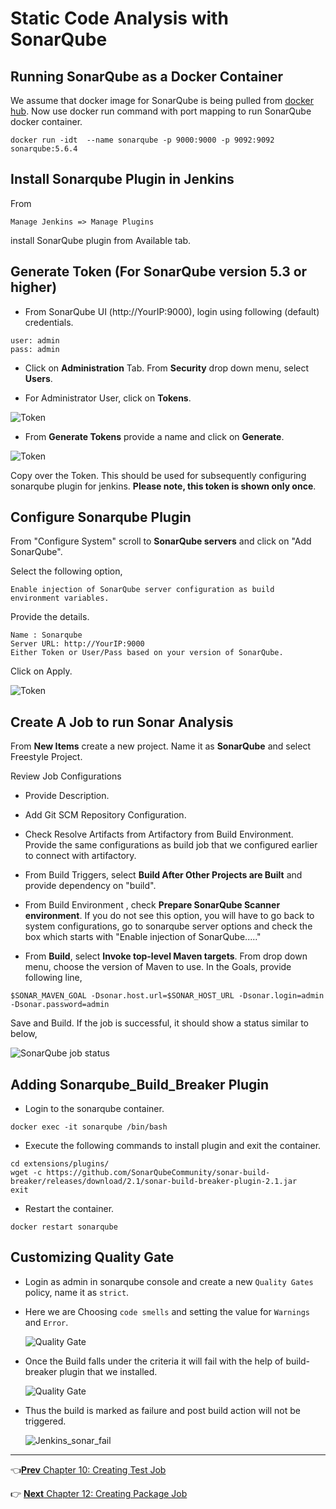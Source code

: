 # Static Code Analysis with SonarQube

## Running SonarQube as a Docker Container

We assume that docker image for SonarQube is being pulled from [docker hub](https://hub.docker.com/_/sonarqube/). Now use docker run command with port mapping to run SonarQube docker container.

```
docker run -idt  --name sonarqube -p 9000:9000 -p 9092:9092 sonarqube:5.6.4
```

## Install  Sonarqube Plugin in Jenkins

From

```
Manage Jenkins => Manage Plugins
```

install SonarQube plugin from Available tab.

## Generate Token (For SonarQube version 5.3 or higher)

* From SonarQube UI (http://YourIP:9000), login using following (default) credentials.

```
user: admin
pass: admin
```

* Click on **Administration** Tab. From **Security** drop down menu, select **Users**.

* For Administrator User, click on **Tokens**.

![Token ](images/chap11/sonarqube_tokens-00.jpg)

* From **Generate Tokens** provide a name and click on **Generate**.

![Token ](images/chap11/sonarqube_tokens-02.jpg)

Copy over the Token. This should be used for subsequently configuring sonarqube plugin for jenkins. **Please note, this token is shown only once**.

## Configure Sonarqube Plugin

From "Configure System" scroll to **SonarQube servers** and click on "Add SonarQube".

Select the following option,

```
Enable injection of SonarQube server configuration as build environment variables.
```

Provide the details.

```
Name : Sonarqube
Server URL: http://YourIP:9000
Either Token or User/Pass based on your version of SonarQube.
```

Click on Apply.

![Token ](images/chap11/plugin_config.png)


## Create A Job to run Sonar Analysis

From **New Items** create a new project. Name it as **SonarQube** and select Freestyle Project.

Review Job Configurations

* Provide Description.

* Add Git SCM Repository Configuration.

* Check Resolve Artifacts from Artifactory from Build Environment. Provide the same configurations as build job that we configured earlier to connect with artifactory.

* From Build Triggers, select **Build After Other Projects are Built** and provide dependency on "build".

* From Build Environment , check  **Prepare SonarQube Scanner environment**. If you do not see this option, you will have to go back to system configurations, go to sonarqube server options and check the box which starts with "Enable injection of SonarQube....."

* From **Build**, select **Invoke top-level Maven targets**. From drop down menu, choose the version of Maven to use. In the Goals, provide following line,

```
$SONAR_MAVEN_GOAL -Dsonar.host.url=$SONAR_HOST_URL -Dsonar.login=admin -Dsonar.password=admin
```

Save and Build.  If the job is successful, it should show a status similar to below,

![SonarQube job status](images/chap11/status.png)


## Adding Sonarqube_Build_Breaker Plugin

* Login to the sonarqube container.

```
docker exec -it sonarqube /bin/bash
```

* Execute the following commands to install plugin and exit the container.

```
cd extensions/plugins/
wget -c https://github.com/SonarQubeCommunity/sonar-build-breaker/releases/download/2.1/sonar-build-breaker-plugin-2.1.jar
exit
```

* Restart the container.

```
docker restart sonarqube
```

## Customizing Quality Gate

* Login as admin in sonarqube console and create a new `Quality Gates` policy, name it as `strict`.

* Here we are Choosing `code smells` and setting the value for `Warnings` and `Error`.

  ![Quality Gate](images/chap11/1.png)

* Once the Build falls under the criteria it will fail with the help of build-breaker plugin that we installed.

  ![Quality Gate](images/chap11/2.png)

* Thus the build is marked as failure and post build action will not be triggered.

  ![Jenkins_sonar_fail](images/chap11/3.png)

----
:point_left:[**Prev** Chapter 10: Creating Test Job](https://github.com/schoolofdevops/learn-jenkins/blob/master/continuous-delivery/chapters/100_creating_test_job.md)

:point_right: [**Next** Chapter 12: Creating Package  Job](https://github.com/schoolofdevops/learn-jenkins/blob/master/continuous-delivery/chapters/120_create_package_job.md)
